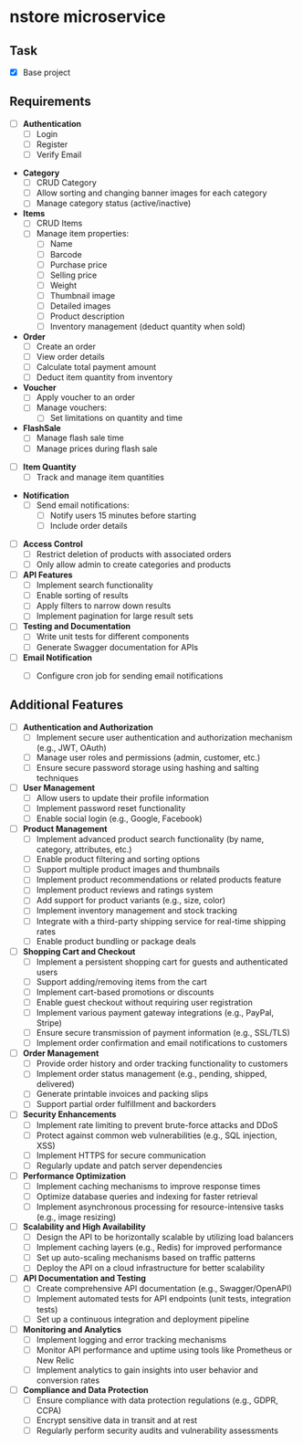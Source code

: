 # nstore microservice

## Task

- [x] Base project

## Requirements

- [ ] **Authentication**
    - [ ] Login
    - [ ] Register
    - [ ] Verify Email

- **Category**
    - [ ] CRUD Category
    - [ ] Allow sorting and changing banner images for each category
    - [ ] Manage category status (active/inactive)

- **Items**
    - [ ] CRUD Items
    - [ ] Manage item properties:
        - [ ] Name
        - [ ] Barcode
        - [ ] Purchase price
        - [ ] Selling price
        - [ ] Weight
        - [ ] Thumbnail image
        - [ ] Detailed images
        - [ ] Product description
        - [ ] Inventory management (deduct quantity when sold)

- **Order**
    - [ ] Create an order
    - [ ] View order details
    - [ ] Calculate total payment amount
    - [ ] Deduct item quantity from inventory

- **Voucher**
    - [ ] Apply voucher to an order
    - [ ] Manage vouchers:
        - [ ] Set limitations on quantity and time

- **FlashSale**
    - [ ] Manage flash sale time
    - [ ] Manage prices during flash sale

- [ ] **Item Quantity**
    - [ ] Track and manage item quantities

- **Notification**
    - [ ] Send email notifications:
        - [ ] Notify users 15 minutes before starting
        - [ ] Include order details

- [ ] **Access Control**
    - [ ] Restrict deletion of products with associated orders
    - [ ] Only allow admin to create categories and products

- [ ] **API Features**
    - [ ] Implement search functionality
    - [ ] Enable sorting of results
    - [ ] Apply filters to narrow down results
    - [ ] Implement pagination for large result sets

- [ ] **Testing and Documentation**
    - [ ] Write unit tests for different components
    - [ ] Generate Swagger documentation for APIs

- [ ] **Email Notification**
    - [ ] Configure cron job for sending email notifications


## Additional Features

- [ ] **Authentication and Authorization**
    - [ ] Implement secure user authentication and authorization mechanism (e.g., JWT, OAuth)
    - [ ] Manage user roles and permissions (admin, customer, etc.)
    - [ ] Ensure secure password storage using hashing and salting techniques

- [ ] **User Management**
    - [ ] Allow users to update their profile information
    - [ ] Implement password reset functionality
    - [ ] Enable social login (e.g., Google, Facebook)

- [ ] **Product Management**
    - [ ] Implement advanced product search functionality (by name, category, attributes, etc.)
    - [ ] Enable product filtering and sorting options
    - [ ] Support multiple product images and thumbnails
    - [ ] Implement product recommendations or related products feature
    - [ ] Implement product reviews and ratings system
    - [ ] Add support for product variants (e.g., size, color)
    - [ ] Implement inventory management and stock tracking
    - [ ] Integrate with a third-party shipping service for real-time shipping rates
    - [ ] Enable product bundling or package deals

- [ ] **Shopping Cart and Checkout**
    - [ ] Implement a persistent shopping cart for guests and authenticated users
    - [ ] Support adding/removing items from the cart
    - [ ] Implement cart-based promotions or discounts
    - [ ] Enable guest checkout without requiring user registration
    - [ ] Implement various payment gateway integrations (e.g., PayPal, Stripe)
    - [ ] Ensure secure transmission of payment information (e.g., SSL/TLS)
    - [ ] Implement order confirmation and email notifications to customers

- [ ] **Order Management**
    - [ ] Provide order history and order tracking functionality to customers
    - [ ] Implement order status management (e.g., pending, shipped, delivered)
    - [ ] Generate printable invoices and packing slips
    - [ ] Support partial order fulfillment and backorders

- [ ] **Security Enhancements**
    - [ ] Implement rate limiting to prevent brute-force attacks and DDoS
    - [ ] Protect against common web vulnerabilities (e.g., SQL injection, XSS)
    - [ ] Implement HTTPS for secure communication
    - [ ] Regularly update and patch server dependencies

- [ ] **Performance Optimization**
    - [ ] Implement caching mechanisms to improve response times
    - [ ] Optimize database queries and indexing for faster retrieval
    - [ ] Implement asynchronous processing for resource-intensive tasks (e.g., image resizing)

- [ ] **Scalability and High Availability**
    - [ ] Design the API to be horizontally scalable by utilizing load balancers
    - [ ] Implement caching layers (e.g., Redis) for improved performance
    - [ ] Set up auto-scaling mechanisms based on traffic patterns
    - [ ] Deploy the API on a cloud infrastructure for better scalability

- [ ] **API Documentation and Testing**
    - [ ] Create comprehensive API documentation (e.g., Swagger/OpenAPI)
    - [ ] Implement automated tests for API endpoints (unit tests, integration tests)
    - [ ] Set up a continuous integration and deployment pipeline

- [ ] **Monitoring and Analytics**
    - [ ] Implement logging and error tracking mechanisms
    - [ ] Monitor API performance and uptime using tools like Prometheus or New Relic
    - [ ] Implement analytics to gain insights into user behavior and conversion rates

- [ ] **Compliance and Data Protection**
    - [ ] Ensure compliance with data protection regulations (e.g., GDPR, CCPA)
    - [ ] Encrypt sensitive data in transit and at rest
    - [ ] Regularly perform security audits and vulnerability assessments
